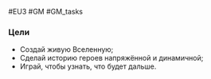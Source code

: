 #EU3 #GM #GM_tasks 

### Цели
- Создай живую Вселенную;
- Сделай историю героев напряжённой и динамичной;
- Играй, чтобы узнать, что будет дальше.

